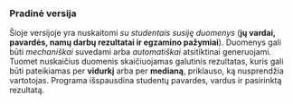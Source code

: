 ### **Pradinė versija**

Šioje versijoje yra nuskaitomi _su studentais susiję duomenys_ (**jų vardai, pavardės, namų darbų rezultatai ir egzamino pažymiai**). Duomenys gali būti _mechaniškai_ suvedami arba _automatiškai_ atsitiktinai generuojami. Tuomet nuskaičius duomenis skaičiuojamas galutinis rezultatas, kuris gali būti pateikiamas per **vidurkį** arba per **medianą**, priklauso, ką nusprendžia vartotojas. Programa  išspausdina studentų pavardes, vardus ir pasirinktą rezultatą.
